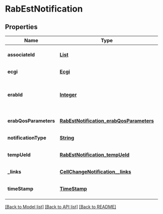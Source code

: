 # RabEstNotification
## Properties

Name | Type | Description | Notes
------------ | ------------- | ------------- | -------------
**associateId** | [**List**](AssociateId.md) | 0 to N identifiers to bind the event for a specific UE or flow.  | [optional] [default to null]
**ecgi** | [**Ecgi**](Ecgi.md) |  | [default to null]
**erabId** | [**Integer**](integer.md) | The attribute that uniquely identifies a Radio Access bearer for specific UE as defined in ETSI TS 136 413 [i.3]. | [default to null]
**erabQosParameters** | [**RabEstNotification_erabQosParameters**](RabEstNotification_erabQosParameters.md) |  | [optional] [default to null]
**notificationType** | [**String**](string.md) | Shall be set to \&quot;RabEstNotification\&quot;. | [default to null]
**tempUeId** | [**RabEstNotification_tempUeId**](RabEstNotification_tempUeId.md) |  | [optional] [default to null]
**\_links** | [**CellChangeNotification__links**](CellChangeNotification__links.md) |  | [default to null]
**timeStamp** | [**TimeStamp**](TimeStamp.md) |  | [optional] [default to null]

[[Back to Model list]](../README.md#documentation-for-models) [[Back to API list]](../README.md#documentation-for-api-endpoints) [[Back to README]](../README.md)

